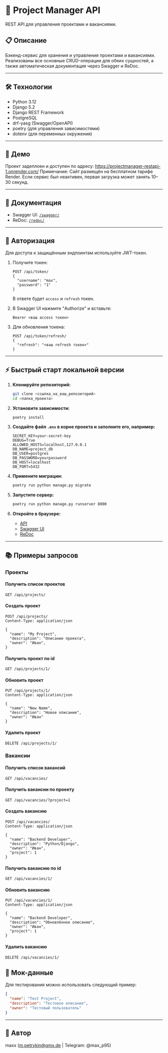 # 🚀 Project Manager API

REST API для управления проектами и вакансиями.

## 📋 Описание

Бэкенд-сервис для хранения и управления проектами и вакансиями.
Реализованы все основные CRUD-операции для обеих сущностей, а также автоматическая
документация через Swagger и ReDoc.

---

## 🛠️ Технологии

- Python 3.12
- Django 5.2
- Django REST Framework
- PostgreSQL
- drf-yasg (Swagger/OpenAPI)
- poetry (для управления зависимостями)
- dotenv (для переменных окружения)

---
## 🚀 Демо
Проект задеплоен и доступен по адресу:
https://projectmanager-restapi-1.onrender.com/
Примечание:
Сайт размещён на бесплатном тарифе Render. Если сервис был неактивен, первая загрузка
может занять 10–30 секунд.

---

## 📝 Документация
- Swagger UI: [`/swagger/`](https://projectmanager-restapi-1.onrender.com/swagger/)
- ReDoc: [`/redoc/`](https://projectmanager-restapi-1.onrender.com/redoc/)

---

## 🔑 Авторизация

Для доступа к защищённым эндпоинтам используйте JWT-токен.

1. Получите токен:
    ```
    POST /api/token/
    {
      "username": "max",
      "password": "1"
    }
    ```
    В ответе будет `access` и `refresh` токен.

2. В Swagger UI нажмите "Authorize" и вставьте:
    ```
    Bearer <ваш access токен>
    ```

3. Для обновления токена:
    ```
    POST /api/token/refresh/
    {
      "refresh": "<ваш refresh токен>"
    }
    ```
   
---

## ⚡ Быстрый старт локальной версии

1. **Клонируйте репозиторий:**
    ```bash
    git clone <ссылка_на_ваш_репозиторий>
    cd <папка_проекта>
    ```

2. **Установите зависимости:**
    ```bash
    poetry install
    ```

3. **Создайте файл `.env` в корне проекта и заполните его, например:**
    ```
    SECRET_KEY=your-secret-key
    DEBUG=True
    ALLOWED_HOSTS=localhost,127.0.0.1
    DB_NAME=project_db
    DB_USER=postgres
    DB_PASSWORD=yourpassword
    DB_HOST=localhost
    DB_PORT=5432
    ```

4. **Примените миграции:**
    ```bash
    poetry run python manage.py migrate
    ```

5. **Запустите сервер:**
    ```bash
    poetry run python manage.py runserver 8000
    ```

6. **Откройте в браузере:**
    - [API](http://127.0.0.1:8000/api/projects/)
    - [Swagger UI](http://127.0.0.1:8000/swagger/)
    - [ReDoc](http://127.0.0.1:8000/redoc/)

---

## 📚 Примеры запросов

### Проекты

#### Получить список проектов
```http
GET /api/projects/
```

#### Создать проект
```http
POST /api/projects/
Content-Type: application/json

{
  "name": "My Project",
  "description": "Описание проекта",
  "owner": "Иван",
}
```

#### Получить проект по id
```http
GET /api/projects/1/
```

#### Обновить проект
```http
PUT /api/projects/1/
Content-Type: application/json

{
  "name": "New Name",
  "description": "Новое описание",
  "owner": "Иван"
}
```

#### Удалить проект
```http
DELETE /api/projects/1/
```

### Вакансии

#### Получить список вакансий
```http
GET /api/vacancies/
```

#### Получить вакансии по проекту
```http
GET /api/vacancies/?project=1
```

#### Создать вакансию
```http
POST /api/vacancies/
Content-Type: application/json

{
  "name": "Backend Developer",
  "description": "Python/Django",
  "owner": "Иван",
  "project": 1
}
```

#### Получить вакансию по id
```http
GET /api/vacancies/1/
```

#### Обновить вакансию
```http
PUT /api/vacancies/1/
Content-Type: application/json

{
  "name": "Backend Developer",
  "description": "Обновлённое описание",
  "owner": "Иван",
  "project": 1
}
```

#### Удалить вакансию
```http
DELETE /api/vacancies/1/
```



## 🧪 Мок-данные
Для тестирования можно использовать следующий пример:

```json
{
  "name": "Test Project",
  "description": "Тестовое описание",
  "owner": "Тестовый пользователь"
}
```

---

## 👤 Автор
maxx (m.petrykin@gmx.de | Telegram: @max_p95)
